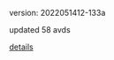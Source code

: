 version: 2022051412-133a

updated 58 avds

[details](https://github.com/0x74f917491bfa7ebfa379/ali_avd_db/blob/master/change_log/2022/05/14/12/133a.txt)